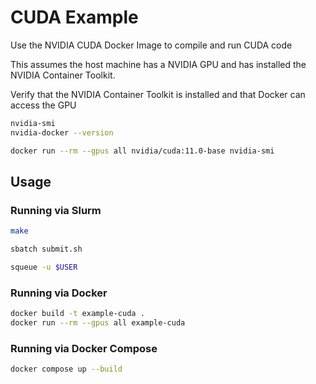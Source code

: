 # CUDA Example

Use the NVIDIA CUDA Docker Image to compile and run CUDA code

This assumes the host machine has a NVIDIA GPU and has installed the NVIDIA Container Toolkit.

Verify that the NVIDIA Container Toolkit is installed and that Docker can access the GPU

```sh
nvidia-smi
nvidia-docker --version

docker run --rm --gpus all nvidia/cuda:11.0-base nvidia-smi
```

## Usage

### Running via Slurm

```sh
make

sbatch submit.sh

squeue -u $USER
```

### Running via Docker

```sh
docker build -t example-cuda .
docker run --rm --gpus all example-cuda
```

### Running via Docker Compose

```sh
docker compose up --build
```
